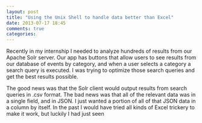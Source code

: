 ```yaml
---
layout: post
title: "Using the Unix Shell to handle data better than Excel"
date: 2013-07-17 18:45
comments: true
categories: 
---
```

Recently in my internship I needed to analyze hundreds of results from our Apache Solr server.  Our app has buttons that allow users to see results from our database of events by category, and when a user selects a category a search query is executed.  I was trying to optimize those search queries and get the best results possible.

The good news was that the Solr client would output results from search queries in .csv format.  The bad news was that all of the relevant data was in a single field, and in JSON.  I just wanted a portion of all of that JSON data in a column by itself.  In the past I would have tried all kinds of Excel trickery to make it work, but luckily I had just seen 